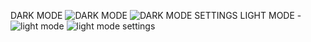DARK MODE 
![DARK MODE](https://media.discordapp.net/attachments/990474489714335825/1007281921170087997/unknown.png)
![DARK MODE SETTINGS](https://media.discordapp.net/attachments/990474489714335825/1007280568234426448/unknown.png) 
LIGHT MODE -
![light mode](https://media.discordapp.net/attachments/990474489714335825/1007281920230572062/unknown.png)
![light mode settings](https://media.discordapp.net/attachments/990474489714335825/1007280601235193886/unknown.png)
